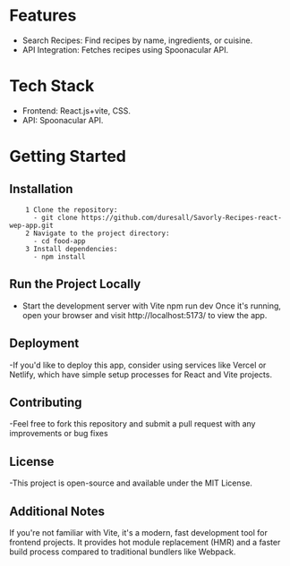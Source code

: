 # Features
 - Search Recipes: Find recipes by name, ingredients, or cuisine.
 - API Integration: Fetches recipes using Spoonacular API.
# Tech Stack
 - Frontend: React.js+vite, CSS.
 - API: Spoonacular API.
# Getting Started

## Installation
        1 Clone the repository:
          - git clone https://github.com/duresall/Savorly-Recipes-react-wep-app.git
        2 Navigate to the project directory:
          - cd food-app
        3 Install dependencies:
          - npm install 
## Run the Project Locally
  - Start the development server with Vite
       npm run dev
    Once it's running, open your browser and visit http://localhost:5173/ to view the app.
## Deployment
  -If you'd like to deploy this app, consider using services like Vercel or Netlify, which have simple setup processes for React and Vite projects.
## Contributing
  -Feel free to fork this repository and submit a pull request with any improvements or bug fixes
## License
  -This project is open-source and available under the MIT License.
## Additional Notes
If you're not familiar with Vite, it's a modern, fast development tool for frontend projects. It provides hot module replacement (HMR) and a faster build process compared to traditional bundlers like Webpack.
